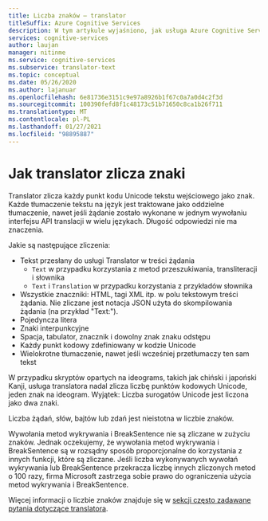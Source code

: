 ```yaml
---
title: Liczba znaków — translator
titleSuffix: Azure Cognitive Services
description: W tym artykule wyjaśniono, jak usługa Azure Cognitive Services translator zlicza znaki, aby zrozumieć, jak pozyskuje zawartość.
services: cognitive-services
author: laujan
manager: nitinme
ms.service: cognitive-services
ms.subservice: translator-text
ms.topic: conceptual
ms.date: 05/26/2020
ms.author: lajanuar
ms.openlocfilehash: 6e81736e3151c9e97a8926b1f67c0a7a0d4c2f3d
ms.sourcegitcommit: 100390fefd8f1c48173c51b71650c8ca1b26f711
ms.translationtype: MT
ms.contentlocale: pl-PL
ms.lasthandoff: 01/27/2021
ms.locfileid: "98895887"
---
```

# <a name="how-the-translator-counts-characters"></a>Jak translator zlicza znaki

Translator zlicza każdy punkt kodu Unicode tekstu wejściowego jako znak. Każde tłumaczenie tekstu na język jest traktowane jako oddzielne tłumaczenie, nawet jeśli żądanie zostało wykonane w jednym wywołaniu interfejsu API translacji w wielu językach. Długość odpowiedzi nie ma znaczenia.

Jakie są następujące zliczenia:

* Tekst przesłany do usługi Translator w treści żądania
   * `Text` w przypadku korzystania z metod przeszukiwania, transliteracji i słownika
   * `Text` i `Translation` w przypadku korzystania z przykładów słownika
* Wszystkie znaczniki: HTML, tagi XML itp. w polu tekstowym treści żądania. Nie zliczane jest notacja JSON użyta do skompilowania żądania (na przykład "Text:").
* Pojedyncza litera
* Znaki interpunkcyjne
* Spacja, tabulator, znacznik i dowolny znak znaku odstępu
* Każdy punkt kodowy zdefiniowany w kodzie Unicode
* Wielokrotne tłumaczenie, nawet jeśli wcześniej przetłumaczy ten sam tekst

W przypadku skryptów opartych na ideograms, takich jak chiński i japoński Kanji, usługa translatora nadal zlicza liczbę punktów kodowych Unicode, jeden znak na ideogram. Wyjątek: Liczba surogatów Unicode jest liczona jako dwa znaki.

Liczba żądań, słów, bajtów lub zdań jest nieistotna w liczbie znaków.

Wywołania metod wykrywania i BreakSentence nie są zliczane w zużyciu znaków. Jednak oczekujemy, że wywołania metod wykrywania i BreakSentence są w rozsądny sposób proporcjonalne do korzystania z innych funkcji, które są zliczane. Jeśli liczba wykonywanych wywołań wykrywania lub BreakSentence przekracza liczbę innych zliczonych metod o 100 razy, firma Microsoft zastrzega sobie prawo do ograniczenia użycia metod wykrywania i BreakSentence.

Więcej informacji o liczbie znaków znajduje się w [sekcji często zadawane pytania dotyczące translatora](https://www.microsoft.com/en-us/translator/faq.aspx).
